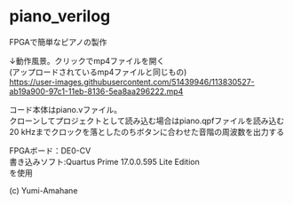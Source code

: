 # piano_verilog  

FPGAで簡単なピアノの製作  
  
↓動作風景。クリックでmp4ファイルを開く  
(アップロードされているmp4ファイルと同じもの)  
https://user-images.githubusercontent.com/51439946/113830527-ab19a900-97c1-11eb-8136-5ea8aa296222.mp4


コード本体はpiano.vファイル。  
クローンしてプロジェクトとして読み込む場合はpiano.qpfファイルを読み込む  
20 kHzまでクロックを落としたのちボタンに合わせた音階の周波数を出力する  


FPGAボード：DE0-CV  
書き込みソフト:Quartus Prime 17.0.0.595 Lite Edition  
を使用  

(c) Yumi-Amahane

